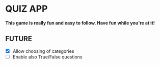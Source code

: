 # QUIZ APP
**This game is really fun and easy to follow. Have fun while you're at it!**


## FUTURE
- [x] Allow choosing of categories
- [ ] Enable also True/False questions
